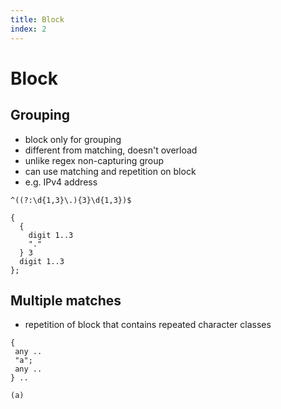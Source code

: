 ```yaml
---
title: Block
index: 2
---
```

# Block



## Grouping

- block only for grouping
- different from matching, doesn't overload
- unlike regex non-capturing group
- can use matching and repetition on block
- e.g. IPv4 address

```
^((?:\d{1,3}\.){3}\d{1,3})$
```

```
{
  {
    digit 1..3
    "."
  } 3
  digit 1..3
};
```



## Multiple matches

- repetition of block that contains repeated character classes

```
{
 any ..
 "a";
 any ..
} ..
```

```
(a)
```
